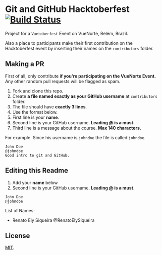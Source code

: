 # Git and GitHub Hacktoberfest [![Build Status](https://travis-ci.org/CCSL-UFPA/git-and-github-hacktoberfest.svg?branch=master)](https://travis-ci.org/CCSL-UFPA/git-and-github-hacktoberfest)

Project for a `Vuetoberfest` Event on VueNorte, Belém, Brazil.

Also a place to participants make their first contribution on the
Hacktoberfest event by inserting their names on the `contributors`
folder.

## Making a PR

First of all, only contribute **if you're participating on the VueNorte Event.**
Any other random pull requests will be flagged as spam.

1. Fork and clone this repo.
2. Create **a file named exactly as your GitHub username** at `contributors` folder.
3. The file should have **exactly 3 lines**.
4. Use the format below.
5. First line is your **name**.
6. Second line is your GitHub username. **Leading @ is a must.**
7. Third line is a message about the course. **Max 140 characters.**

For example. Since his username is `johndoe` the file is called `johndoe`.

```
John Doe
@johndoe
Good intro to git and GitHub.
```

## Editing this Readme

1. Add your **name** below
2. Second line is your GitHub username. **Leading @ is a must.**

```
John Doe
@johndoe
```

List of Names:
- Renato Ely Siqueira @RenatoElySiqueira


## License

[MIT](LICENSE).
